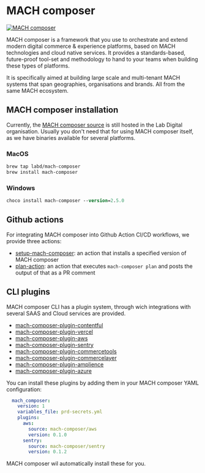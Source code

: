 # MACH composer

[![MACH
composer](https://github.com/labd/mach-composer/blob/main/docs/src/_img/logo.png?raw=true)](https://docs.machcomposer.io)

MACH composer is a framework that you use to orchestrate and extend modern
digital commerce & experience platforms, based on MACH technologies and cloud
native services. It provides a standards-based, future-proof tool-set and
methodology to hand to your teams when building these types of platforms.

It is specifically aimed at building large scale and multi-tenant MACH systems
that span geographies, organisations and brands. All from the same MACH
ecosystem.


## MACH composer installation

Currently, the [MACH composer source](https://github.com/labd/mach-composer) is
still hosted in the Lab Digital organisation. Usually you don't need that for
using MACH composer itself, as we have binaries available for several platforms.

### MacOS

```bash
brew tap labd/mach-composer
brew install mach-composer
```

### Windows

```ps
choco install mach-composer --version=2.5.0
```

## Github actions

For integrating MACH composer into Github Action CI/CD workflows, we provide
three actions:

- [setup-mach-composer](https://github.com/mach-composer/setup-mach-composer):
  an action that installs a specified version of MACH composer
- [plan-action](https://github.com/mach-composer/plan-action): an action that
  executes `mach-composer plan` and posts the output of that as a PR comment


## CLI plugins

MACH composer CLI has a plugin system, through wich integrations with several
SAAS and Cloud services are provided.

- [mach-composer-plugin-contentful](https://github.com/mach-composer/mach-composer-plugin-contentful)
- [mach-composer-plugin-vercel](https://github.com/mach-composer/mach-composer-plugin-vercel)
- [mach-composer-plugin-aws](https://github.com/mach-composer/mach-composer-plugin-aws)
- [mach-composer-plugin-sentry](https://github.com/mach-composer/mach-composer-plugin-sentry)
- [mach-composer-plugin-commercetools](https://github.com/mach-composer/mach-composer-plugin-commercetools)
- [mach-composer-plugin-commercelayer](https://github.com/mach-composer/mach-composer-plugin-commercelayer)
- [mach-composer-plugin-amplience](https://github.com/mach-composer/mach-composer-plugin-amplience)
- [mach-composer-plugin-azure](https://github.com/mach-composer/mach-composer-plugin-azure)

You can install these plugins by adding them in your MACH composer YAML
configuration:

```yaml
  mach_composer:
    version: 1
    variables_file: prd-secrets.yml
    plugins:
      aws:
        source: mach-composer/aws
        version: 0.1.0
      sentry:
        source: mach-composer/sentry
        version: 0.1.2
```

MACH composer wil automatically install these for you.
